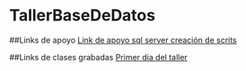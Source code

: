 # TallerBaseDeDatos
##Links de apoyo
[Link de apoyo sql server creación de scrits](https://www.w3schools.com/sql/default.asp)

##Links de clases grabadas
[Primer dia del taller](https://www.youtube.com/watch?v=jYSxU3PQx-s)
